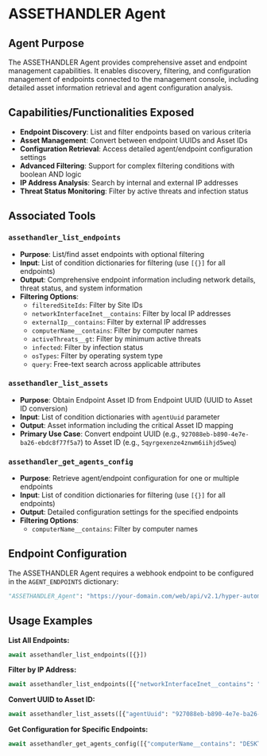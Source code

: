 # ASSETHANDLER Agent

## Agent Purpose

The ASSETHANDLER Agent provides comprehensive asset and endpoint management capabilities. It enables discovery, filtering, and configuration management of endpoints connected to the management console, including detailed asset information retrieval and agent configuration analysis.

## Capabilities/Functionalities Exposed

- **Endpoint Discovery**: List and filter endpoints based on various criteria
- **Asset Management**: Convert between endpoint UUIDs and Asset IDs
- **Configuration Retrieval**: Access detailed agent/endpoint configuration settings
- **Advanced Filtering**: Support for complex filtering conditions with boolean AND logic
- **IP Address Analysis**: Search by internal and external IP addresses
- **Threat Status Monitoring**: Filter by active threats and infection status

## Associated Tools

### `assethandler_list_endpoints`
- **Purpose**: List/find asset endpoints with optional filtering
- **Input**: List of condition dictionaries for filtering (use `[{}]` for all endpoints)
- **Output**: Comprehensive endpoint information including network details, threat status, and system information
- **Filtering Options**:
  - `filteredSiteIds`: Filter by Site IDs
  - `networkInterfaceInet__contains`: Filter by local IP addresses
  - `externalIp__contains`: Filter by external IP addresses
  - `computerName__contains`: Filter by computer names
  - `activeThreats__gt`: Filter by minimum active threats
  - `infected`: Filter by infection status
  - `osTypes`: Filter by operating system type
  - `query`: Free-text search across applicable attributes

### `assethandler_list_assets`
- **Purpose**: Obtain Endpoint Asset ID from Endpoint UUID (UUID to Asset ID conversion)
- **Input**: List of condition dictionaries with `agentUuid` parameter
- **Output**: Asset information including the critical Asset ID mapping
- **Primary Use Case**: Convert endpoint UUID (e.g., `927088eb-b890-4e7e-ba26-ebdc8f77f5a7`) to Asset ID (e.g., `5qyrgexenze4znwm6iihjd5weq`)

### `assethandler_get_agents_config`
- **Purpose**: Retrieve agent/endpoint configuration for one or multiple endpoints
- **Input**: List of condition dictionaries for filtering (use `[{}]` for all endpoints)
- **Output**: Detailed configuration settings for the specified endpoints
- **Filtering Options**:
  - `computerName__contains`: Filter by computer names

## Endpoint Configuration

The ASSETHANDLER Agent requires a webhook endpoint to be configured in the `AGENT_ENDPOINTS` dictionary:

```python
"ASSETHANDLER_Agent": "https://your-domain.com/web/api/v2.1/hyper-automate/webhook/v1/webhook/http/<WEBHOOK_URI>"
```

## Usage Examples

**List All Endpoints:**
```python
await assethandler_list_endpoints([{}])
```

**Filter by IP Address:**
```python
await assethandler_list_endpoints([{"networkInterfaceInet__contains": "192.168.1.100"}])
```

**Convert UUID to Asset ID:**
```python
await assethandler_list_assets([{"agentUuid": "927088eb-b890-4e7e-ba26-ebdc8f77f5a7"}])
```

**Get Configuration for Specific Endpoints:**
```python
await assethandler_get_agents_config([{"computerName__contains": "DESKTOP-ABC123,SERVER-XYZ"}])
```

